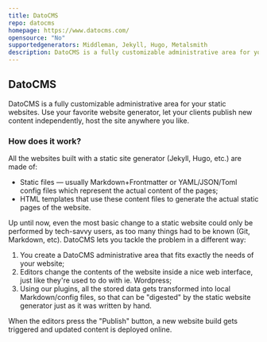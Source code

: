 ```yaml
---
title: DatoCMS
repo: datocms
homepage: https://www.datocms.com/
opensource: "No"
supportedgenerators: Middleman, Jekyll, Hugo, Metalsmith
description: DatoCMS is a fully customizable administrative area for your static websites. Use your favorite website generator, let your clients publish new content independently, host the site anywhere you like.
---
```

## DatoCMS
DatoCMS is a fully customizable administrative area for your static websites. Use your favorite website generator, let your clients publish new content independently, host the site anywhere you like.

### How does it work?
All the websites built with a static site generator (Jekyll, Hugo, etc.) are made of:

- Static files — usually Markdown+Frontmatter or YAML/JSON/Toml config files which represent the actual content of the pages;
- HTML templates that use these content files to generate the actual static pages of the website.

Up until now, even the most basic change to a static website could only be performed by tech-savvy users, as too many things had to be known (Git, Markdown, etc). DatoCMS lets you tackle the problem in a different way:

1. You create a DatoCMS administrative area that fits exactly the needs of your website;
2. Editors change the contents of the website inside a nice web interface, just like they're used to do with ie. Wordpress;
3. Using our plugins, all the stored data gets transformed into local Markdown/config files, so that can be "digested" by the static website generator just as it was written by hand.

When the editors press the "Publish" button, a new website build gets triggered and updated content is deployed online.